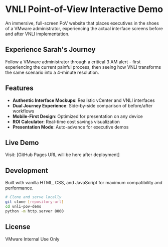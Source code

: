 # VNLI Point-of-View Interactive Demo

An immersive, full-screen PoV website that places executives in the shoes of a VMware administrator, experiencing the actual interface screens before and after VNLI implementation.

## Experience Sarah's Journey

Follow a VMware administrator through a critical 3 AM alert - first experiencing the current painful process, then seeing how VNLI transforms the same scenario into a 4-minute resolution.

## Features

- **Authentic Interface Mockups**: Realistic vCenter and VNLI interfaces
- **Dual Journey Experience**: Side-by-side comparison of before/after workflows
- **Mobile-First Design**: Optimized for presentation on any device
- **ROI Calculator**: Real-time cost savings visualization
- **Presentation Mode**: Auto-advance for executive demos

## Live Demo

Visit: [GitHub Pages URL will be here after deployment]

## Development

Built with vanilla HTML, CSS, and JavaScript for maximum compatibility and performance.

```bash
# Clone and serve locally
git clone [repository-url]
cd vnli-pov-demo
python -m http.server 8000
```

## License

VMware Internal Use Only